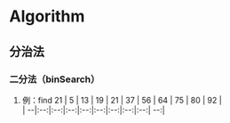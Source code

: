 # Algorithm
## 分治法
### 二分法（binSearch）
  1. 例：find 21 
  | 5 | 13 | 19 | 21 | 37 | 56 | 64 | 75 | 80 | 92 |  
  | --|:--:|:--:|:--:|:--:|:--:|:--:|:--:|:--:| --:|

